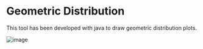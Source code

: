 # Geometric Distribution

This tool has been developed with java to draw geometric distribution plots.

![image](https://user-images.githubusercontent.com/72756431/98467017-257ad880-21e4-11eb-91ce-02295fbe059e.png)
